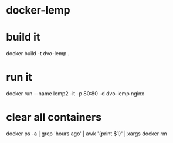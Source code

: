 # docker-lemp

# build it
docker build -t dvo-lemp .

# run it
docker run --name lemp2 -it -p 80:80 -d dvo-lemp nginx

# clear all containers
docker ps -a | grep 'hours ago' | awk '{print $1}' | xargs  docker rm